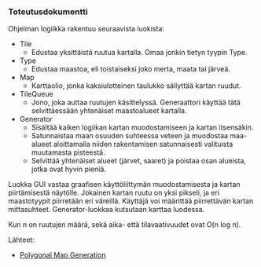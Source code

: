 ### Toteutusdokumentti

Ohjelman logiikka rakentuu seuraavista luokista:
- Tile
  - Edustaa yksittäistä ruutua kartalla. Omaa jonkin tietyn tyypin Type.
- Type
  - Edustaa maastoa, eli toistaiseksi joko merta, maata tai järveä.
- Map
  - Karttaolio, jonka kaksiulotteinen taulukko säilyttää kartan ruudut.
- TileQueue
  - Jono, joka auttaa ruutujen käsittelyssä. Generaattori käyttää tätä selvittäessään yhtenäiset maastoalueet kartalla.
- Generator
  - Sisältää kaiken logiikan kartan muodostamiseen ja kartan itsensäkin.
  - Satunnaistaa maan osuuden suhteessa veteen ja muodostaa maa-alueet aloittamalla niiden rakentamisen satunnaisesti valituista muutamasta pisteestä.
  - Selvittää yhtenäiset alueet (järvet, saaret) ja poistaa osan alueista, jotka ovat hyvin pieniä.

Luokka GUI vastaa graafisen käyttöliittymän muodostamisesta ja kartan piirtämisestä näytölle. Jokainen kartan ruutu on yksi pikseli, ja eri maastotyypit piirretään eri väreillä. Käyttäjä voi määrittää piirrettävän kartan mittasuhteet. Generator-luokkaa kutsutaan karttaa luodessa.

Kun n on ruutujen määrä, sekä aika- että tilavaativuudet ovat O(n log n).

Lähteet:
- [Polygonal Map Generation](http://www-cs-students.stanford.edu/~amitp/game-programming/polygon-map-generation/)